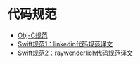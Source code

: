 # 代码规范

* [Obj-C规范](Obj-C规范.md)
* [Swift规范1：linkedin代码规范译文](swfit/Swift-linkedin译文.md)
* [Swift规范2：raywenderlich代码规范译文](swfit/Swift-raywenderlich译文.md)